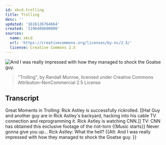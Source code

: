 ```yaml
---
id: xkcd.trolling
title: Trolling
desc: ''
updated: '1616126764664'
created: '1196409600000'
sources:
  name: xkcd
  url: 'https://creativecommons.org/licenses/by-nc/2.5/'
  license: Creative Commons 2.5
---
```

![And I was really impressed with how they managed to shock the Goatse guy.](https://imgs.xkcd.com/comics/trolling.png)
> "Trolling", by Randall Munroe, licensed under Creative Commons Attribution-NonCommercial 2.5 License

## Transcript
Great Moments in Trolling: Rick Astley is successfully rickrolled.
[[Hat Guy and another guy are in Rick Astley's backyard, hacking into his cable TV connection and reprogramming it.
Rick Astley is watching CNN.]]
TV: CNN has obtained this exclusive footage of the riot-torn <czzzht> {{Music starts}} Never gonna give you up... 
Rick Astley: What the hell?
{{Alt: And I was really impressed with how they managed to shock the Goatse guy. }}
